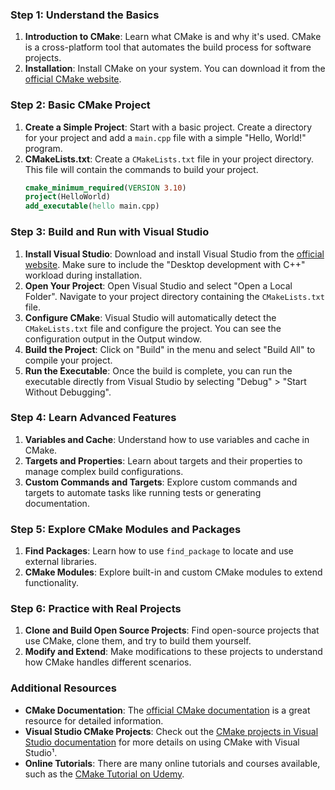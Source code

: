 ### Step 1: Understand the Basics
1. **Introduction to CMake**: Learn what CMake is and why it's used. CMake is a cross-platform tool that automates the build process for software projects.
2. **Installation**: Install CMake on your system. You can download it from the [official CMake website](https://cmake.org/download/).

### Step 2: Basic CMake Project
1. **Create a Simple Project**: Start with a basic project. Create a directory for your project and add a `main.cpp` file with a simple "Hello, World!" program.
2. **CMakeLists.txt**: Create a `CMakeLists.txt` file in your project directory. This file will contain the commands to build your project.
   ```cmake
   cmake_minimum_required(VERSION 3.10)
   project(HelloWorld)
   add_executable(hello main.cpp)
   ```

### Step 3: Build and Run with Visual Studio
1. **Install Visual Studio**: Download and install Visual Studio from the [official website](https://visualstudio.microsoft.com/). Make sure to include the "Desktop development with C++" workload during installation.
2. **Open Your Project**: Open Visual Studio and select "Open a Local Folder". Navigate to your project directory containing the `CMakeLists.txt` file.
3. **Configure CMake**: Visual Studio will automatically detect the `CMakeLists.txt` file and configure the project. You can see the configuration output in the Output window.
4. **Build the Project**: Click on "Build" in the menu and select "Build All" to compile your project.
5. **Run the Executable**: Once the build is complete, you can run the executable directly from Visual Studio by selecting "Debug" > "Start Without Debugging".

### Step 4: Learn Advanced Features
1. **Variables and Cache**: Understand how to use variables and cache in CMake.
2. **Targets and Properties**: Learn about targets and their properties to manage complex build configurations.
3. **Custom Commands and Targets**: Explore custom commands and targets to automate tasks like running tests or generating documentation.

### Step 5: Explore CMake Modules and Packages
1. **Find Packages**: Learn how to use `find_package` to locate and use external libraries.
2. **CMake Modules**: Explore built-in and custom CMake modules to extend functionality.

### Step 6: Practice with Real Projects
1. **Clone and Build Open Source Projects**: Find open-source projects that use CMake, clone them, and try to build them yourself.
2. **Modify and Extend**: Make modifications to these projects to understand how CMake handles different scenarios.

### Additional Resources
- **CMake Documentation**: The [official CMake documentation](https://cmake.org/documentation/) is a great resource for detailed information.
- **Visual Studio CMake Projects**: Check out the [CMake projects in Visual Studio documentation](https://learn.microsoft.com/en-us/cpp/build/cmake-projects-in-visual-studio?view=msvc-170) for more details on using CMake with Visual Studio¹.
- **Online Tutorials**: There are many online tutorials and courses available, such as the [CMake Tutorial on Udemy](https://www.udemy.com/course/learn-the-basics-to-using-cmake/).
